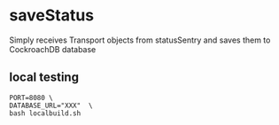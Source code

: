 # saveStatus
Simply receives Transport objects from statusSentry and saves them to CockroachDB database

## local testing 

```shell
PORT=8080 \
DATABASE_URL="XXX"  \
bash localbuild.sh
```